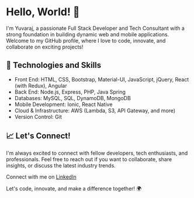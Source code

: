 # Hello, World! 👋

I'm Yuvaraj, a passionate Full Stack Developer and Tech Consultant with a strong foundation in building dynamic web and mobile applications. Welcome to my GitHub profile, where I love to code, innovate, and collaborate on exciting projects!

## 🔧 Technologies and Skills

- Front End: HTML, CSS, Bootstrap, Material-UI, JavaScript, jQuery, React (with Redux), Angular
- Back End: Node.js, Express, PHP, Java Spring
- Databases: MySQL, SQL, DynamoDB, MongoDB
- Mobile Development: Ionic, React Native
- Cloud & Infrastructure: AWS (Lambda, S3, API Gateway, and more)
- Version Control: Git

## 📈 Let's Connect!

I'm always excited to connect with fellow developers, tech enthusiasts, and professionals. Feel free to reach out if you want to collaborate, share insights, or discuss the latest industry trends.

Connect with me on [LinkedIn](https://www.linkedin.com/in/yuvarajravi2)

Let's code, innovate, and make a difference together! 🌍
